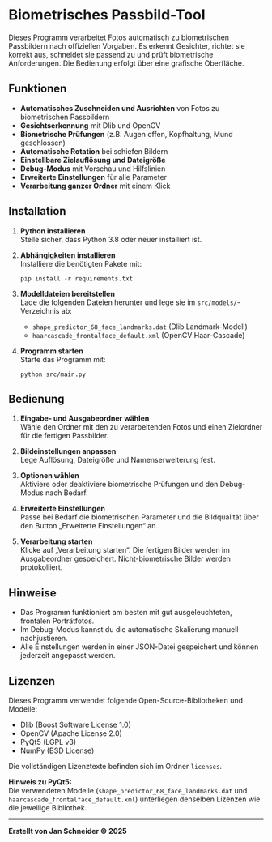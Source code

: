 # Biometrisches Passbild-Tool

Dieses Programm verarbeitet Fotos automatisch zu biometrischen Passbildern nach offiziellen Vorgaben. Es erkennt Gesichter, richtet sie korrekt aus, schneidet sie passend zu und prüft biometrische Anforderungen. Die Bedienung erfolgt über eine grafische Oberfläche.

## Funktionen

- **Automatisches Zuschneiden und Ausrichten** von Fotos zu biometrischen Passbildern
- **Gesichtserkennung** mit Dlib und OpenCV
- **Biometrische Prüfungen** (z.B. Augen offen, Kopfhaltung, Mund geschlossen)
- **Automatische Rotation** bei schiefen Bildern
- **Einstellbare Zielauflösung und Dateigröße**
- **Debug-Modus** mit Vorschau und Hilfslinien
- **Erweiterte Einstellungen** für alle Parameter
- **Verarbeitung ganzer Ordner** mit einem Klick

## Installation

1. **Python installieren**  
   Stelle sicher, dass Python 3.8 oder neuer installiert ist.

2. **Abhängigkeiten installieren**  
   Installiere die benötigten Pakete mit:
   ```
   pip install -r requirements.txt
   ```

3. **Modelldateien bereitstellen**  
   Lade die folgenden Dateien herunter und lege sie im `src/models/`-Verzeichnis ab:
   - `shape_predictor_68_face_landmarks.dat` (Dlib Landmark-Modell)
   - `haarcascade_frontalface_default.xml` (OpenCV Haar-Cascade)

4. **Programm starten**  
   Starte das Programm mit:
   ```
   python src/main.py
   ```

## Bedienung

1. **Eingabe- und Ausgabeordner wählen**  
   Wähle den Ordner mit den zu verarbeitenden Fotos und einen Zielordner für die fertigen Passbilder.

2. **Bildeinstellungen anpassen**  
   Lege Auflösung, Dateigröße und Namenserweiterung fest.

3. **Optionen wählen**  
   Aktiviere oder deaktiviere biometrische Prüfungen und den Debug-Modus nach Bedarf.

4. **Erweiterte Einstellungen**  
   Passe bei Bedarf die biometrischen Parameter und die Bildqualität über den Button „Erweiterte Einstellungen“ an.

5. **Verarbeitung starten**  
   Klicke auf „Verarbeitung starten“. Die fertigen Bilder werden im Ausgabeordner gespeichert. Nicht-biometrische Bilder werden protokolliert.

## Hinweise

- Das Programm funktioniert am besten mit gut ausgeleuchteten, frontalen Porträtfotos.
- Im Debug-Modus kannst du die automatische Skalierung manuell nachjustieren.
- Alle Einstellungen werden in einer JSON-Datei gespeichert und können jederzeit angepasst werden.

## Lizenzen

Dieses Programm verwendet folgende Open-Source-Bibliotheken und Modelle:

- Dlib (Boost Software License 1.0)
- OpenCV (Apache License 2.0)
- PyQt5 (LGPL v3)
- NumPy (BSD License)

Die vollständigen Lizenztexte befinden sich im Ordner `licenses`.

**Hinweis zu PyQt5:**  
Die verwendeten Modelle (`shape_predictor_68_face_landmarks.dat` und `haarcascade_frontalface_default.xml`) unterliegen denselben Lizenzen wie die jeweilige Bibliothek.

---

**Erstellt von Jan Schneider © 2025**